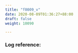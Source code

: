 ```yaml
---
title: "f0009_v"
date: 2020-08-09T01:36:27+88:00
draft: false
weight: 10090

---
```


### Log reference: <no value>

```
